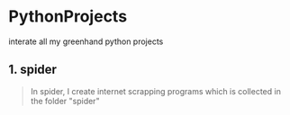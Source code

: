 # PythonProjects
interate all my greenhand python projects
## 1. spider
>In spider, I create internet scrapping programs which is collected in the folder "spider"

